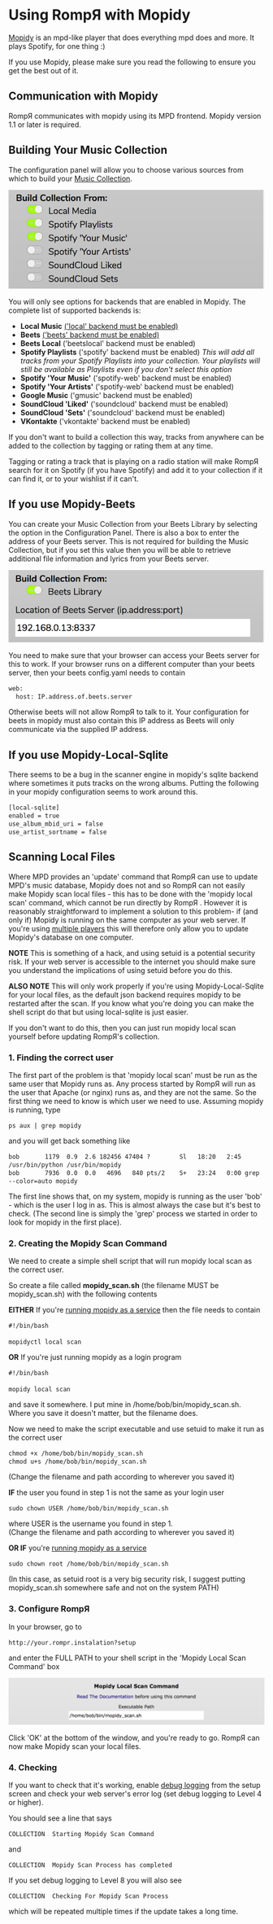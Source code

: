 # Using RompЯ with Mopidy

[Mopidy](http://www.mopidy.com/) is an mpd-like player that does everything mpd does and more. It plays Spotify, for one thing :)

If you use Mopidy, please make sure you read the following to ensure you get the best out of it.

## Communication with Mopidy

RompЯ communicates with mopidy using its MPD frontend.
Mopidy version 1.1 or later is required.

## Building Your Music Collection

The configuration panel will allow you to choose various sources from which to build your [Music Collection](/RompR/Music-Collection).

![](images/buildcollectionfrom.png)

You will only see options for backends that are enabled in Mopidy. The complete list of supported backends is:

* **Local Music** [('local' backend must be enabled)](/RompR/Rompr-And-Mopidy)
* **Beets** [('beets' backend must be enabled)](/RompR/Rompr-And-Mopidy)
* **Beets Local** ('beetslocal' backend must be enabled)
* **Spotify Playlists** ('spotify' backend must be enabled) *This will add all tracks from your Spotify Playlists into your collection. Your playlists will still be available as Playlists even if you don't select this option*
* **Spotify 'Your Music'** ('spotify-web' backend must be enabled)
* **Spotify 'Your Artists'** ('spotify-web' backend must be enabled)
* **Google Music** ('gmusic' backend must be enabled)
* **SoundCloud 'Liked'** ('soundcloud' backend must be enabled)
* **SoundCloud 'Sets'** ('soundcloud' backend must be enabled)
* **VKontakte** ('vkontakte' backend must be enabled)


If you don't want to build a collection this way, tracks from anywhere can be added to the collection by tagging or rating them at any time.


Tagging or rating a track that is playing on a radio station will make RompЯ search for it on Spotify (if you have Spotify) and add it to your collection if it can find it, or to your wishlist if it can't.

## If you use Mopidy-Beets

You can create your Music Collection from your Beets Library by selecting the option in the Configuration Panel. There is also a box to enter the address of your Beets server. This is not required for building the Music Collection, but if you set this value then you will be able to retrieve additional file information and lyrics from your Beets server.

![](images/mopcolbeets.png)

You need to make sure that your browser can access your Beets server for this to work. If your browser runs on a different computer than your beets server, then your beets config.yaml needs to contain

    web:
      host: IP.address.of.beets.server

Otherwise beets will not allow RompЯ to talk to it. Your configuration for beets in mopidy must also contain this IP address as Beets will only communicate via the supplied IP address.

## If you use Mopidy-Local-Sqlite

There seems to be a bug in the scanner engine in mopidy's sqlite backend where sometimes it puts tracks on the wrong albums. Putting the following in your mopidy configuration seems to work around this.

    [local-sqlite]
    enabled = true
    use_album_mbid_uri = false
    use_artist_sortname = false
    
## Scanning Local Files

Where MPD provides an 'update' command that RompЯ can use to update MPD's music database, Mopidy does not and so RompЯ can not easily make Mopidy scan local files - this has to be done with the 'mopidy local scan' command, which cannot be run directly by RompЯ . However it is reasonably straightforward to implement a solution to this problem- if (and only if) Mopidy is running on the same computer as your web server. If you're using [multiple players](/RompR/Using-Multiple-Players) this will therefore only allow you to update Mopidy's database on one computer.

**NOTE** This is something of a hack, and using setuid is a potential security risk. If your web server is accessible to the internet you should make sure you understand the implications of using setuid before you do this.

**ALSO NOTE** This will only work properly if you're using Mopidy-Local-Sqlite for your local files, as the default json backend requires mopidy to be restarted after the scan. If you know what you're doing you can make the shell script do that but using local-sqlite is just easier.

If you don't want to do this, then you can just run mopidy local scan yourself before updating RompЯ's collection.

### 1. Finding the correct user

The first part of the problem is that 'mopidy local scan' must be run as the same user that Mopidy runs as. Any process started by RompЯ will run as the user that Apache (or nginx) runs as, and they are not the same. So the first thing we need to know is which user we need to use. Assuming mopidy is running, type

    ps aux | grep mopidy
    
and you will get back something like

    bob       1179  0.9  2.6 182456 47404 ?        Sl   18:20   2:45 /usr/bin/python /usr/bin/mopidy
    bob       7936  0.0  0.0   4696   840 pts/2    S+   23:24   0:00 grep --color=auto mopidy
    
The first line shows that, on my system, mopidy is running as the user 'bob' - which is the user I log in as. This is almost always the case but it's best to check. (The second line is simply the 'grep' process we started in order to look for mopidy in the first place).

### 2. Creating the Mopidy Scan Command

We need to create a simple shell script that will run mopidy local scan as the correct user.

So create a file called **mopidy_scan.sh** (the filename MUST be mopidy_scan.sh) with the following contents

**EITHER** If you're [running mopidy as a service](https://docs.mopidy.com/en/latest/service/#service) then the file needs to contain

    #!/bin/bash

    mopidyctl local scan

**OR** If you're just running mopidy as a login program

    #!/bin/bash

    mopidy local scan

and save it somewhere. I put mine in /home/bob/bin/mopidy_scan.sh. Where you save it doesn't matter, but the filename does.

Now we need to make the script executable and use setuid to make it run as the correct user

    chmod +x /home/bob/bin/mopidy_scan.sh
    chmod u+s /home/bob/bin/mopidy_scan.sh

(Change the filename and path according to wherever you saved it)
    
**IF** the user you found in step 1 is not the same as your login user

    sudo chown USER /home/bob/bin/mopidy_scan.sh

where USER is the username you found in step 1.    
(Change the filename and path according to wherever you saved it)

**OR IF** you're [running mopidy as a service](https://docs.mopidy.com/en/latest/service/#service)

    sudo chown root /home/bob/bin/mopidy_scan.sh
    
(In this case, as setuid root is a very big security risk, I suggest putting mopidy_scan.sh somewhere safe and not on the system PATH)

### 3. Configure RompЯ

In your browser, go to

    http://your.rompr.instalation?setup
    
and enter the FULL PATH to your shell script in the 'Mopidy Local Scan Command' box

![](images/mopidyscan.png)

Click 'OK' at the bottom of the window, and you're ready to go. RompЯ can now make Mopidy scan your local files.

### 4. Checking

If you want to check that it's working, enable [debug logging](/RompR/Troubleshooting) from the setup screen and check your web server's error log (set debug logging to Level 4 or higher).

You should see a line that says

    COLLECTION  Starting Mopidy Scan Command
    
and

    COLLECTION  Mopidy Scan Process has completed
    
If you set debug logging to Level 8 you will also see

    COLLECTION  Checking For Mopidy Scan Process
    
which will be repeated multiple times if the update takes a long time.
